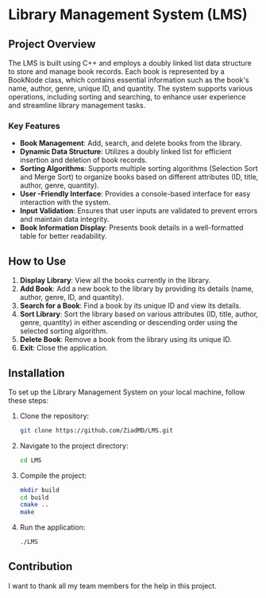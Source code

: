 # Library Management System (LMS)

## Project Overview

The LMS is built using C++ and employs a doubly linked list data structure to store and manage book records. Each book is represented by a BookNode class, which contains essential information such as the book's name, author, genre, unique ID, and quantity. The system supports various operations, including sorting and searching, to enhance user experience and streamline library management tasks.

### Key Features

- **Book Management**: Add, search, and delete books from the library.
- **Dynamic Data Structure**: Utilizes a doubly linked list for efficient insertion and deletion of book records.
- **Sorting Algorithms**: Supports multiple sorting algorithms (Selection Sort and Merge Sort) to organize books based on different attributes (ID, title, author, genre, quantity).
- **User -Friendly Interface**: Provides a console-based interface for easy interaction with the system.
- **Input Validation**: Ensures that user inputs are validated to prevent errors and maintain data integrity.
- **Book Information Display**: Presents book details in a well-formatted table for better readability.

## How to Use

1. **Display Library**: View all the books currently in the library.
2. **Add Book**: Add a new book to the library by providing its details (name, author, genre, ID, and quantity).
3. **Search for a Book**: Find a book by its unique ID and view its details.
4. **Sort Library**: Sort the library based on various attributes (ID, title, author, genre, quantity) in either ascending or descending order using the selected sorting algorithm.
5. **Delete Book**: Remove a book from the library using its unique ID.
6. **Exit**: Close the application.

## Installation

To set up the Library Management System on your local machine, follow these steps:

1. Clone the repository:
   ```bash
   git clone https://github.com/ZiadMD/LMS.git
   ```

2. Navigate to the project directory:
   ```bash
   cd LMS
   ```

3. Compile the project:
   ```bash
   mkdir build
   cd build
   cmake ..
   make
   ```

4. Run the application:
   ```bash
   ./LMS
   ```

## Contribution
I want to thank all my team members for the help in this project.